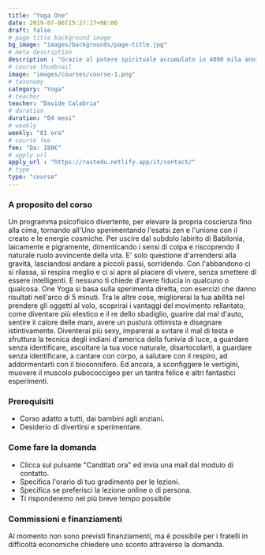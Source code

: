 ```yaml
---
title: "Yoga One"
date: 2019-07-06T15:27:17+06:00
draft: false
# page title background image
bg_image: "images/backgrounds/page-title.jpg"
# meta description
description : "Grazie al potere spirituale accumulato in 4000 mila anni di storia, siamo alla vigilia di una grande rivoluzione che porterà finalmente l'umanità a godersi questo meraviglioso pianeta."
# course thumbnail
image: "images/courses/course-1.png"
# taxonomy
category: "Yoga"
# teacher
teacher: "Davide Calabria"
# duration
duration: "04 mesi"
# weekly
weekly: "01 ora"
# course fee
fee: "Da: 180€"
# apply url
apply_url : "https://rastedu.netlify.app/it/contact/"
# type
type: "course"
---
```



### A proposito del corso

Un programma psicofisico divertente, per elevare la propria coscienza fino alla cima, tornando all'Uno sperimentando l'esatsi zen e l'unione con il creato e le energie cosmiche.  Per uscire dal subdolo labirito di Babilonia, laicamente e pigramente, dimenticando i sensi di colpa e riscoprendo il naturale ruolo avvincente della vita. E' solo questione d'arrendersi alla gravità, lasciandosi andare a piccoli passi, sorridendo. Con l'abbandono ci si rilassa, si respira meglio e ci si apre al piacere di vivere, senza smettere di essere intelligenti. E nessuno ti chiede d'avere fiducia in qualcuno o qualcosa. One Yoga si basa sulla sperimenta diretta, con esercizi che danno risultati nell'arco di 5 minuti. Tra le altre cose, migliorerai la tua abilità nel prendere gli oggetti al volo, scoprirai i vantaggi del movimento rellantato, come diventare più elestico e il re dello sbadiglio, guarire dal mal d'auto, sentire il calore delle mani, avere un pustura ottimista e disegnare istintivamente. Diventerai più sexy, imparerai a svitare il mal di testa e sfruttura la tecnica degli indiani d'america della funivia di luce, a guardare senza identificare, ascoltare la tua voce naturale, disartocolarti, a guardare senza identificare, a cantare con corpo, a salutare con il respiro, ad addormentarti con il biosonnifero. Ed ancora, a sconfiggere le vertigini, muovere il muscolo pubococcigeo per un tantra felice e altri fantastici esperimenti.


### Prerequisiti


* Corso adatto a tutti, dai bambini agli anziani.
* Desiderio di divertirsi e sperimentare.


### Come fare la domanda

* Clicca sul pulsante "Canditati ora" ed invia una mail dal modulo di contatto.
* Specifica l'orario di tuo gradimento per le lezioni.
* Specifica se preferisci la lezione online o di persona.
* Ti risponderemo nel più breve tempo possibile



### Commissioni e finanziamenti 

Al momento non sono previsti finanziamenti, ma è possibile per i fratelli in difficoltà economiche chiedere uno sconto attraverso la domanda.
